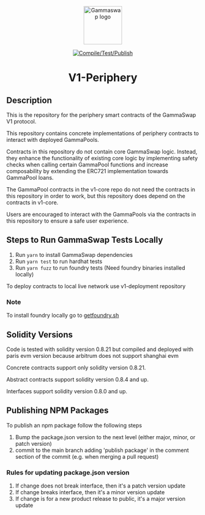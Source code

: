 <p align="center"><a href="https://gammaswap.com" target="_blank" rel="noopener noreferrer"><img width="100" src="https://app.gammaswap.com/logo.svg" alt="Gammaswap logo"></a></p>

<p align="center">
  <a href="https://github.com/gammaswap/v1-periphery/actions/workflows/main.yml">
    <img src="https://github.com/gammaswap/v1-periphery/actions/workflows/main.yml/badge.svg?branch=main" alt="Compile/Test/Publish">
  </a>
</p>

<h1 align="center">V1-Periphery</h1>

## Description
This is the repository for the periphery smart contracts of the GammaSwap V1 protocol.

This repository contains concrete implementations of periphery contracts to interact with deployed GammaPools.

Contracts in this repository do not contain core GammaSwap logic. Instead, they enhance the functionality of existing 
core logic by implementing safety checks when calling certain GammaPool functions and increase composability by extending
the ERC721 implementation towards GammaPool loans. 

The GammaPool contracts in the v1-core repo do not need the contracts in this repository in order to work, but this 
repository does depend on the contracts in v1-core.

Users are encouraged to interact with the GammaPools via the contracts in this repository to ensure a safe user experience.

## Steps to Run GammaSwap Tests Locally

1. Run `yarn` to install GammaSwap dependencies
2. Run `yarn test` to run hardhat tests
3. Run `yarn fuzz` to run foundry tests (Need foundry binaries installed locally)

To deploy contracts to local live network use v1-deployment repository

### Note
To install foundry locally go to [getfoundry.sh](https://getfoundry.sh/)

## Solidity Versions
Code is tested with solidity version 0.8.21 but compiled and deployed with paris evm version because arbitrum does not support shanghai evm

Concrete contracts support only solidity version 0.8.21.

Abstract contracts support solidity version 0.8.4 and up.

Interfaces support solidity version 0.8.0 and up.

## Publishing NPM Packages

To publish an npm package follow the following steps

1. Bump the package.json version to the next level (either major, minor, or patch version)
2. commit to the main branch adding 'publish package' in the comment section of the commit (e.g. when merging a pull request)

### Rules for updating package.json version

1. If change does not break interface, then it's a patch version update
2. If change breaks interface, then it's a minor version update
3. If change is for a new product release to public, it's a major version update
